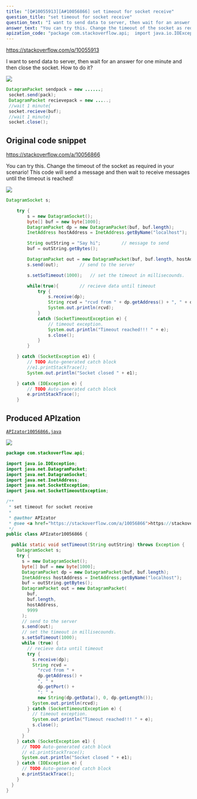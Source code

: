 ```yaml
---
title: "[Q#10055913][A#10056866] set timeout for socket receive"
question_title: "set timeout for socket receive"
question_text: "I want to send data to server, then wait for an answer for one minute and then close the socket. How to do it?"
answer_text: "You can try this. Change the timeout of the socket as required in your scenario! This code will send a message and then wait to receive messages until the timeout is reached!"
apization_code: "package com.stackoverflow.api;  import java.io.IOException; import java.net.DatagramPacket; import java.net.DatagramSocket; import java.net.InetAddress; import java.net.SocketException; import java.net.SocketTimeoutException;  /**  * set timeout for socket receive  *  * @author APIzator  * @see <a href=\"https://stackoverflow.com/a/10056866\">https://stackoverflow.com/a/10056866</a>  */ public class APIzator10056866 {    public static void setTimeout(String outString) throws Exception {     DatagramSocket s;     try {       s = new DatagramSocket();       byte[] buf = new byte[1000];       DatagramPacket dp = new DatagramPacket(buf, buf.length);       InetAddress hostAddress = InetAddress.getByName(\"localhost\");       buf = outString.getBytes();       DatagramPacket out = new DatagramPacket(         buf,         buf.length,         hostAddress,         9999       );       // send to the server       s.send(out);       // set the timeout in millisecounds.       s.setSoTimeout(1000);       while (true) {         // recieve data until timeout         try {           s.receive(dp);           String rcvd =             \"rcvd from \" +             dp.getAddress() +             \", \" +             dp.getPort() +             \": \" +             new String(dp.getData(), 0, dp.getLength());           System.out.println(rcvd);         } catch (SocketTimeoutException e) {           // timeout exception.           System.out.println(\"Timeout reached!!! \" + e);           s.close();         }       }     } catch (SocketException e1) {       // TODO Auto-generated catch block       // e1.printStackTrace();       System.out.println(\"Socket closed \" + e1);     } catch (IOException e) {       // TODO Auto-generated catch block       e.printStackTrace();     }   } }"
---
```


https://stackoverflow.com/q/10055913

I want to send data to server, then wait for an answer for one minute and then close the socket.
How to do it?


<div class="code-logo"><img src="/stackoverflow.png" /></div>

```java
DatagramPacket sendpack = new ......;
 socket.send(pack);
 DatagramPacket recievepack = new .....;
 //wait 1 minute{
 socket.recieve(buf);
 //wait 1 minute}
 socket.close();
```


## Original code snippet

https://stackoverflow.com/a/10056866

You can try this. Change the timeout of the socket as required in your scenario! This code will send a message and then wait to receive messages until the timeout is reached!

<div class="code-logo"><img src="/stackoverflow.png" /></div>

```java
DatagramSocket s;

    try {
        s = new DatagramSocket();
        byte[] buf = new byte[1000];
        DatagramPacket dp = new DatagramPacket(buf, buf.length);
        InetAddress hostAddress = InetAddress.getByName("localhost");

        String outString = "Say hi";        // message to send
        buf = outString.getBytes();

        DatagramPacket out = new DatagramPacket(buf, buf.length, hostAddress, 9999);
        s.send(out);        // send to the server

        s.setSoTimeout(1000);   // set the timeout in millisecounds.

        while(true){        // recieve data until timeout
            try {
                s.receive(dp);
                String rcvd = "rcvd from " + dp.getAddress() + ", " + dp.getPort() + ": "+ new String(dp.getData(), 0, dp.getLength());
                System.out.println(rcvd);
            }
            catch (SocketTimeoutException e) {
                // timeout exception.
                System.out.println("Timeout reached!!! " + e);
                s.close();
            }
        }

    } catch (SocketException e1) {
        // TODO Auto-generated catch block
        //e1.printStackTrace();
        System.out.println("Socket closed " + e1);

    } catch (IOException e) {
        // TODO Auto-generated catch block
        e.printStackTrace();
    }
```

## Produced APIzation

[`APIzator10056866.java`](https://github.com/pasqualesalza/apization-temp/raw/main/data/search/APIzator10056866.java)

<div class="code-logo"><img src="/apizator.png" /></div>

```java
package com.stackoverflow.api;

import java.io.IOException;
import java.net.DatagramPacket;
import java.net.DatagramSocket;
import java.net.InetAddress;
import java.net.SocketException;
import java.net.SocketTimeoutException;

/**
 * set timeout for socket receive
 *
 * @author APIzator
 * @see <a href="https://stackoverflow.com/a/10056866">https://stackoverflow.com/a/10056866</a>
 */
public class APIzator10056866 {

  public static void setTimeout(String outString) throws Exception {
    DatagramSocket s;
    try {
      s = new DatagramSocket();
      byte[] buf = new byte[1000];
      DatagramPacket dp = new DatagramPacket(buf, buf.length);
      InetAddress hostAddress = InetAddress.getByName("localhost");
      buf = outString.getBytes();
      DatagramPacket out = new DatagramPacket(
        buf,
        buf.length,
        hostAddress,
        9999
      );
      // send to the server
      s.send(out);
      // set the timeout in millisecounds.
      s.setSoTimeout(1000);
      while (true) {
        // recieve data until timeout
        try {
          s.receive(dp);
          String rcvd =
            "rcvd from " +
            dp.getAddress() +
            ", " +
            dp.getPort() +
            ": " +
            new String(dp.getData(), 0, dp.getLength());
          System.out.println(rcvd);
        } catch (SocketTimeoutException e) {
          // timeout exception.
          System.out.println("Timeout reached!!! " + e);
          s.close();
        }
      }
    } catch (SocketException e1) {
      // TODO Auto-generated catch block
      // e1.printStackTrace();
      System.out.println("Socket closed " + e1);
    } catch (IOException e) {
      // TODO Auto-generated catch block
      e.printStackTrace();
    }
  }
}

```